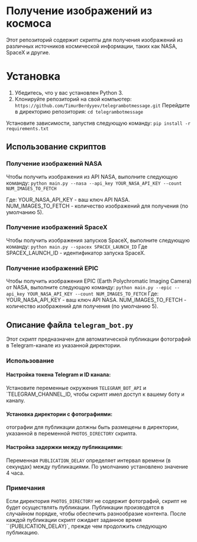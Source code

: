 # Получение изображений из космоса
Этот репозиторий содержит скрипты для получения изображений из
различных источников космической информации, таких как NASA, SpaceX и другие.

# Установка
1. Убедитесь, что у вас установлен Python 3.
2. Клонируйте репозиторий на свой компьютер: ```https://github.com/TimurBerdyyev/telegrambotmessage.git```
Перейдите в директорию репозитория: ```cd telegrambotmessage```

Установите зависимости, запустив следующую команду:
`pip install -r requirements.txt`

## Использование скриптов
###  Получение изображений NASA
Чтобы получить изображения из API NASA, выполните следующую команду:
`python main.py --nasa --api_key YOUR_NASA_API_KEY --count NUM_IMAGES_TO_FETCH`

Где:
YOUR_NASA_API_KEY - ваш ключ API NASA.
NUM_IMAGES_TO_FETCH - количество изображений для получения (по умолчанию 5).

### Получение изображений SpaceX
Чтобы получить изображения запусков SpaceX, выполните следующую команду:
`python main.py --spacex SPACEX_LAUNCH_ID` Где SPACEX_LAUNCH_ID - идентификатор запуска SpaceX.

### Получение изображений EPIC
Чтобы получить изображения EPIC (Earth Polychromatic Imaging Camera) от NASA, выполните следующую команду:
`python main.py --epic --api_key YOUR_NASA_API_KEY --count NUM_IMAGES_TO_FETCH`
Где:
YOUR_NASA_API_KEY - ваш ключ API NASA.
NUM_IMAGES_TO_FETCH - количество изображений для получения (по умолчанию 5).

## Описание файла `telegram_bot.py`
Этот скрипт предназначен для автоматической публикации фотографий в Telegram-канале из указанной директории.
### Использование
#### Настройка токена Telegram и ID канала:
Установите переменные окружения `TELEGRAM_BOT_API` и `TELEGRAM_CHANNEL_ID, чтобы скрипт имел доступ к вашему боту и каналу.
#### Установка директории с фотографиями:
отографии для публикации должны быть размещены в директории, указанной в переменной `PHOTOS_DIRECTORY` скрипта.
#### Настройка задержки между публикациями:
Переменная `PUBLICATION_DELAY` определяет интервал времени (в секундах) между публикациями. По умолчанию установлено значение 4 часа.

### Примечания
Если директория `PHOTOS_DIRECTORY` не содержит фотографий, скрипт не будет осуществлять публикации.
Публикации производятся в случайном порядке, чтобы обеспечить разнообразие контента.
После каждой публикации скрипт ожидает заданное время ``(PUBLICATION_DELAY)`, прежде чем продолжить следующую публикацию.
